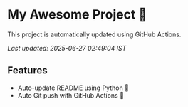 # My Awesome Project 🚀

This project is automatically updated using GitHub Actions.

_Last updated: 2025-06-27 02:49:04 IST_

## Features
- Auto-update README using Python 🐍
- Auto Git push with GitHub Actions 🤖
